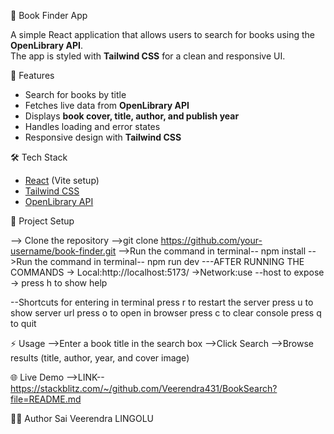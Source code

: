  📘 Book Finder App

A simple React application that allows users to search for books using the **OpenLibrary API**.  
The app is styled with **Tailwind CSS** for a clean and responsive UI.

🚀 Features
- Search for books by title  
- Fetches live data from **OpenLibrary API**  
- Displays **book cover, title, author, and publish year**  
- Handles loading and error states  
- Responsive design with **Tailwind CSS**  

🛠️ Tech Stack
- [React](https://react.dev/) (Vite setup)  
- [Tailwind CSS](https://tailwindcss.com/)  
- [OpenLibrary API](https://openlibrary.org/developers/api)  

 📂 Project Setup

--> Clone the repository
-->git clone https://github.com/your-username/book-finder.git
-->Run the command in terminal-- npm install
-->Run the command in terminal-- npm run dev
---AFTER RUNNING THE COMMANDS
→ Local:http://localhost:5173/
→Network:use --host to expose
→ press h to show help

--Shortcuts for entering in terminal
press r to restart the server
press u to show server url
press o to open in browser
press c to clear console
press q to quit

⚡ Usage
-->Enter a book title in the search box
-->Click Search
-->Browse results (title, author, year, and cover image)

🌐 Live Demo
-->LINK--https://stackblitz.com/~/github.com/Veerendra431/BookSearch?file=README.md

👨‍💻 Author
Sai Veerendra LINGOLU
